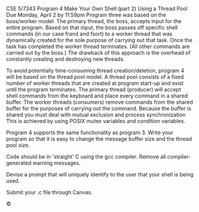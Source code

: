 

CSE 5/7343 Program 4
Make Your Own Shell (part 2) Using a Thread Pool
Due Monday, April 2 by 11:59pm
Program three was based on the boss/worker model.  The primary thread, the boss, accepts input for the entire program. Based on that input, the boss passes off specific shell commands (in our case frand and fsort) to a worker thread that was dynamically created for the sole purpose of carrying out that task.  Once the task has completed the worker thread terminates.   (All other commands are carried out by the boss.)  The drawback of this approach is the overhead of constantly creating and destroying new threads.

To avoid potentially time-consuming thread creation/deletion, program 4 will be based on the thread pool model.  A thread pool consists of a fixed number of worker threads that are created at program start-up and exist until the program terminates.   The primary thread (producer) will accept shell commands from the keyboard and place every command in a shared buffer.  The worker threads (consumers) remove commands from the shared buffer for the purposes of carrying out the command.   Because the buffer is shared you must deal with mutual exclusion and process synchronization This is achieved by using POSIX mutex variables and condition variables.

Program 4 supports the same functionality as program 3.   Write your program so that it is easy to change the message buffer size and the thread pool size.

Code should be in 'straight' C using the gcc compiler.  Remove all compiler-generated warning messages.

Devise a prompt that will uniquely identify to the user that your shell is being used.

Submit your .c file through Canvas.









©
